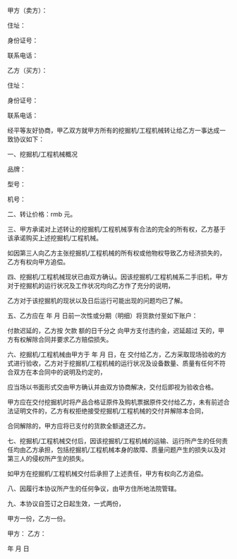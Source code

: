 
 


甲方（卖方）：


住址：


身份证号：


联系电话：


乙方（买方）：


住址：


身份证号：


联系电话：


经平等友好协商，甲乙双方就甲方所有的挖掘机/工程机械转让给乙方一事达成一致协议如下：


一、挖掘机/工程机械概况


品牌：


型号：


机号：


二、转让价格：rmb 元。


三、甲方承诺对上述转让的挖掘机/工程机械享有合法的完全的所有权，乙方基于该承诺购买上述挖掘机/工程机械。


如因第三人向乙方主张挖掘机/工程机械的所有权或他物权导致乙方经济损失的，乙方有权向甲方追偿。


四、挖掘机/工程机械现状已由双方确认。因该挖掘机/工程机械系二手旧机，甲方对于挖掘机的运行状况及工作状况均向乙方作了充分的说明，


乙方对于该挖掘机的现状以及日后运行可能出现的问题均已了解。


五、乙方应在 年 月 日前一次性或分期（明细）将货款付至如下账户：


付款迟延的，乙方按
欠款
额的日千分之 向甲方支付违约金，迟延超过 天的，甲方有权解除合同并要求乙方赔偿损失。


六、挖掘机/工程机械由甲方于 年 月 日，在 交付给乙方，乙方采取现场验收的方式进行验收，乙方对于挖掘机/工程机械的运行状况及设备数量、质量有任何不符合双方在本合同中的说明及约定的，


应当场以书面形式交由甲方确认并由双方协商解决，交付后即视为验收合格。


甲方应在交付挖掘机时将产品合格证原件及购机票据原件交付给乙方，未有前述合法证明文件的，乙方有权拒绝接受挖掘机/工程机械的交付并解除本合同，


合同解除的，甲方应将已支付的货款全额退还乙方。


七、挖掘机/工程机械交付后，因该挖掘机/工程机械的运输、运行所产生的任何责任均由乙方承担，包括挖掘机/工程机械本身的故障、质量问题产生的损失以及对第三人的侵权所产生的损失。


如甲方在挖掘机/工程机械交付后承担了上述责任，甲方有权向乙方追偿。


八、因履行本协议所产生的任何争议，由甲方住所地法院管辖。


九、本协议自签订之日起生效，一式两份，


甲方一份，乙方一份。


甲方： 乙方：


年 月 日
 


 

 
 
 
 
 
  


  
 

  


  


  
 
 
 
 

